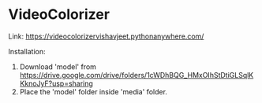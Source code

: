 # VideoColorizer
Link: https://videocolorizervishavjeet.pythonanywhere.com/

Installation:
1. Download 'model' from https://drive.google.com/drive/folders/1cWDhBQG_HMxOIhStDtiGLSqlKKknoJyF?usp=sharing
2. Place the 'model' folder inside 'media' folder.
